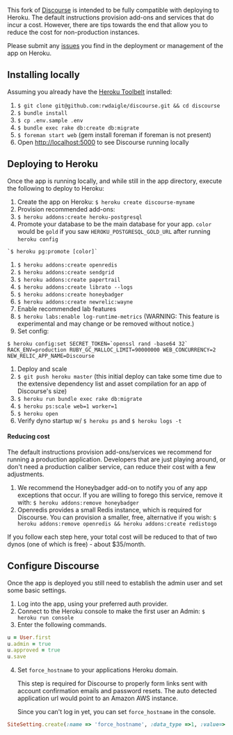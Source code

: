 This fork of [Discourse](http://www.discourse.org/) is intended to be fully compatible with deploying to Heroku. The default instructions provision add-ons and services that do incur a cost. However, there are tips towards the end that allow you to reduce the cost for non-production instances.

Please submit any [issues](https://github.com/rwdaigle/discourse/issues) you find in the deployment or management of the app on Heroku.

## Installing locally

Assuming you already have the [Heroku Toolbelt](https://toolbelt.heroku.com/) installed:

1. `$ git clone git@github.com:rwdaigle/discourse.git && cd discourse`
1. `$ bundle install`
1. `$ cp .env.sample .env`
1. `$ bundle exec rake db:create db:migrate`
1. `$ foreman start web` (gem install foreman if foreman is not present)
1. Open [http://localhost:5000](http://localhost:5000) to see Discourse running locally

## Deploying to Heroku

Once the app is running locally, and while still in the app directory, execute the following to deploy to Heroku:

1. Create the app on Heroku: `$ heroku create discourse-myname`
1. Provision recommended add-ons:
  1. `$ heroku addons:create heroku-postgresql`
  1. Promote your database to be the main database for your app. `color` would be `gold` if you saw `HEROKU_POSTGRESQL_GOLD_URL` after running `heroku config`
  
    `$ heroku pg:promote [color]`

  1. `$ heroku addons:create openredis`
  1. `$ heroku addons:create sendgrid`
  1. `$ heroku addons:create papertrail`
  1. `$ heroku addons:create librato --logs`
  1. `$ heroku addons:create honeybadger`
  1. `$ heroku addons:create newrelic:wayne`
1. Enable recommended lab features
  1. `$ heroku labs:enable log-runtime-metrics` (WARNING: This feature is experimental and may change or be removed without notice.)
1. Set config:
```
$ heroku config:set SECRET_TOKEN=`openssl rand -base64 32` RACK_ENV=production RUBY_GC_MALLOC_LIMIT=90000000 WEB_CONCURRENCY=2 NEW_RELIC_APP_NAME=Discourse
```
1. Deploy and scale
  1. `$ git push heroku master` (this initial deploy can take some time due to the extensive dependency list and asset compilation for an app of Discourse's size)
  1. `$ heroku run bundle exec rake db:migrate`
  1. `$ heroku ps:scale web=1 worker=1`
  1. `$ heroku open`
  1. Verify dyno startup w/ `$ heroku ps` and `$ heroku logs -t`

#### Reducing cost

The default instructions provision add-ons/services we recommend for running a production application. Developers that are just playing around, or don't need a production caliber service, can reduce their cost with a few adjustments.

1. We recommend the Honeybadger add-on to notify you of any app exceptions that occur. If you are willing to forego this service, remove it with: `$ heroku addons:remove honeybadger`
1. Openredis provides a small Redis instance, which is required for Discourse. You can provision a smaller, free, alternative if you wish: `$ heroku addons:remove openredis && heroku addons:create redistogo`

If you follow each step here, your total cost will be reduced to that of two dynos (one of which is free) - about $35/month.

## Configure Discourse

Once the app is deployed you still need to establish the admin user and set some basic settings.

1. Log into the app, using your preferred auth provider.
1. Connect to the Heroku console to make the first user an Admin: `$ heroku run console`
1. Enter the following commands.

```ruby
u = User.first
u.admin = true
u.approved = true
u.save
```

4. Set `force_hostname` to your applications Heroku domain.

    This step is required for Discourse to properly form links sent with account confirmation emails and password resets. The auto detected application url would point to an Amazon AWS instance.

    Since you can't log in yet, you can set `force_hostname` in the console.

```ruby
SiteSetting.create(:name => 'force_hostname', :data_type =>1, :value=>'yourappnamehere.herokuapp.com')
```
